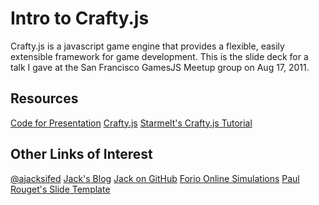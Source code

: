 Intro to Crafty.js
==================

Crafty.js is a javascript game engine that provides a flexible, easily 
extensible framework for game development. This is the slide deck for a talk
I gave at the San Francisco GamesJS Meetup group on Aug 17, 2011.

Resources
---------
[Code for Presentation](https://github.com/ajacksified/Craftyjs-Presentation)
[Crafty.js](http://craftyjs.com)
[Starmelt's Crafty.js Tutorial](https://github.com/starmelt/craftyjstut/)

Other Links of Interest
-----------------------
[@ajacksifed](http://www.twitter.com/ajacksified)
[Jack's Blog](http://www.thejacklawson.com)
[Jack on GitHub](https://github.com/ajacksified)
[Forio Online Simulations](http://www.forio.com)
[Paul Rouget's Slide Template](https://github.com/paulrouget/dzslides)
